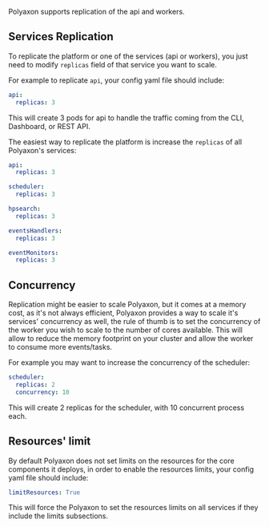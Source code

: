Polyaxon supports replication of the api and workers.

## Services Replication

To replicate the platform or one of the services (api or workers), you just need to modify `replicas` field of that service you want to scale.

For example to replicate `api`, your config yaml file should include:

```yaml
api:
  replicas: 3
```

This will create 3 pods for api to handle the traffic coming from the CLI, Dashboard, or REST API.

The easiest way to replicate the platform is increase the `replicas` of all Polyaxon's services:

```yaml
api:
  replicas: 3

scheduler:
  replicas: 3

hpsearch:
  replicas: 3

eventsHandlers:
  replicas: 3

eventMonitors:
  replicas: 3
```

## Concurrency

Replication might be easier to scale Polyaxon, but it comes at a memory cost, as it's not always efficient, 
Polyaxon provides a way to scale it's services' concurrency as well, 
the rule of thumb is to set the concurrency of the worker you wish to scale to the number of cores available. 
This will allow to reduce the memory footprint on your cluster and allow the worker to consume more events/tasks.

For example you may want to increase the concurrency of the scheduler:

```yaml
scheduler:
  replicas: 2
  concurrency: 10  
``` 

This will create 2 replicas for the scheduler, with 10 concurrent process each.


## Resources' limit

By default Polyaxon does not set limits on the resources for the core components it deploys,
in order to enable the resources limits, your config yaml file should include:

```yaml
limitResources: True
```

This will force the Polyaxon to set the resources limits on all services if they include the limits subsections.
